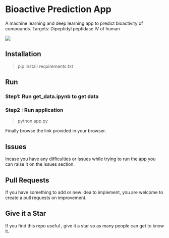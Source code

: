 # Bioactive Prediction App
A machine learning and deep learning app to predict bioactivity of compounds. Targets: Dipeptidyl peptidase IV of human

<img src="static/science-biology-scribbles_23-2147501586.avif"/>


## Installation
> pip install requirements.txt

## Run 
### Step1: Run get_data.ipynb to get data
### Step2 : Run application
> python app.py

Finally browse the link provided in your browser.
## Issues 

Incase you have any difficulties or issues while trying to run the app you can raise it on the issues section. 

## Pull Requests

If you have something to add or new idea to implement, you are welcome to create a pull requests on improvement.

## Give it a Star

If you find this repo useful , give it a star so as many people can get to know it.




